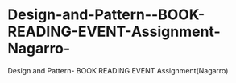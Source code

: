 # Design-and-Pattern--BOOK-READING-EVENT-Assignment-Nagarro-
Design and Pattern- BOOK READING EVENT Assignment(Nagarro)
